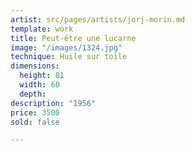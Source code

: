 ```yaml
---
artist: src/pages/artists/jorj-morin.md
template: work
title: Peut-être une lucarne
image: "/images/1324.jpg"
technique: Huile sur toile
dimensions:
  height: 81
  width: 60
  depth:
description: "1956"
price: 3500
sold: false

---
```

